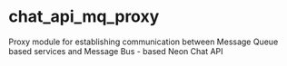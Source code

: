# chat_api_mq_proxy
Proxy module for establishing communication between Message Queue based services and Message Bus - based Neon Chat API
